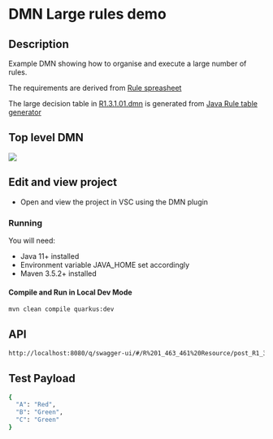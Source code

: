 #  DMN Large rules demo

## Description

Example DMN showing how to organise and execute a large number of rules.

The requirements are derived from [Rule spreasheet](docs/HierarchicalRules.xlsx)

The large decision table in [R1.3.1.01.dmn](D:/A_Consultancy/techsales/2023/BelfiusInsurance/LargeRulesetsDMN/src/main/resources/org/acme/belfius/rules/R1.3/R1.3.1/R1.3.1.01.dmn) is generated from [Java Rule table generator](src/main/java/XMLGenerator.java)

## Top level DMN

<p align="Left"><img src="docs/images/R131.png"></p>


## Edit and view project

* Open and view the project in VSC using the DMN plugin

### Running

You will need:

* Java 11+ installed
* Environment variable JAVA_HOME set accordingly
* Maven 3.5.2+ installed

#### Compile and Run in Local Dev Mode

```sh
mvn clean compile quarkus:dev
```

## API

```sh
http://localhost:8080/q/swagger-ui/#/R%201_463_461%20Resource/post_R1_3_1
```

## Test Payload

```sh
{
  "A": "Red",
  "B": "Green",
  "C": "Green"
}
```